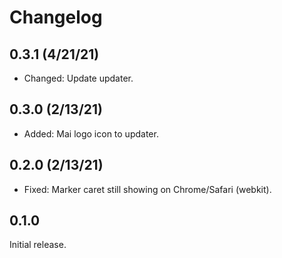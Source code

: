 # Changelog

## 0.3.1 (4/21/21)
* Changed: Update updater.

## 0.3.0 (2/13/21)
* Added: Mai logo icon to updater.

## 0.2.0 (2/13/21)
* Fixed: Marker caret still showing on Chrome/Safari (webkit).

## 0.1.0
Initial release.
